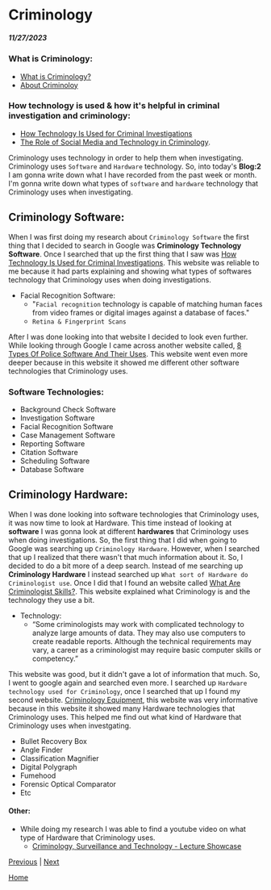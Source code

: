 # Criminology
##### 11/27/2023

### What is Criminology:

* [What is Criminology?](https://online.maryville.edu/online-bachelors-degrees/criminal-justice/resources/what-is-criminology/#:~:text=Criminology%20is%20the%20study%20of,of%20people%20who%20commit%20crimes)
* [About Criminoloy](https://www.liveabout.com/what-is-criminology-974589)

### How technology is used & how it's helpful in criminal investigation and criminology:

* [How Technology Is Used for Criminal Investigations](https://www.openfox.com/how-technology-is-used-for-criminal-investigations/#:~:text=Law%20enforcement%20officials%20use%20data,them%20in%20their%20criminal%20investigations)
* [The Role of Social Media and Technology in Criminology](https://samples.freshessays.com/the-role-of-social-media-and-technology-in-criminology.html).

Criminology uses technology in order to help them when investigating. Criminology uses `Software` and `Hardware` technology. So, into today's **Blog:2** I am gonna write down what I have recorded from the past week or month. I'm gonna write down what types of `software` and `hardware` technology that Criminology uses when investigating.  

## Criminology Software:

When I was first doing my research about `Criminology Software` the first thing that I decided to search in Google was **Criminology Technology Software**. Once I searched that up the first thing that I saw was [How Technology Is Used for Criminal Investigations](https://www.openfox.com/how-technology-is-used-for-criminal-investigations/). This website was reliable to me because it had parts explaining and showing what types of softwares technology that Criminology uses when doing investigations. 

* Facial Recognition Software:
   * "`Facial recognition` technology is capable of matching human faces from video frames or digital images against a database of faces."
   * `Retina & Fingerprint Scans`

After I was done looking into that website I decided to look even further. While looking through Google I came across another website called, [8 Types Of Police Software And Their Uses](https://www.openfox.com/8-types-of-police-software-and-their-uses/ ). This website went even more deeper because in this website it showed me different other software technologies that Criminology uses. 

### Software Technologies:

* Background Check Software
* Investigation Software
* Facial Recognition Software
* Case Management Software
* Reporting Software
* Citation Software
* Scheduling Software
* Database Software

## Criminology Hardware:
 
When I was done looking into software technologies that Criminology uses, it was now time to look at Hardware. This time instead of looking at **software** I was gonna look at different **hardwares** that Criminology uses when doing investigations. So, the first thing that I did when going to Google was searching up `Criminology Hardware`. However, when I searched that up I realized that there wasn't that much information about it. So, I decided to do a bit more of a deep search. Instead of me searching up **Criminology Hardware** I instead searched up `What sort of Hardware do Criminologist use`. Once I did that I found an website called [What Are Criminologist Skills?](https://www.indeed.com/career-advice/resumes-cover-letters/criminologist-skills ). This website explained what Criminology is and the technology they use a bit. 
* Technology:
   * “Some criminologists may work with complicated technology to analyze large amounts of data. They may also use computers to create readable reports. Although the technical requirements may vary, a career as a criminologist may require basic computer skills or competency.”

This website was good, but it didn't gave a lot of information that much. So, I went to google again and searched even more. I searched up `Hardware technology used for Criminology`, once I searched that up I found my second website. [Criminology Equipment](https://princevaliant-equip.com/product-category/criminology-equipment/), this website was very informative because in this website it showed many Hardware technologies that Criminology uses. This helped me find out what kind of Hardware that Criminology uses when investgating. 

* Bullet Recovery Box
* Angle Finder
* Classification Magnifier 
* Digital Polygraph 
* Fumehood
* Forensic Optical Comparator
* Etc 

#### Other:

* While doing my research I was able to find a youtube video on what type of Hardware that Criminology uses.
   * [Criminology, Surveillance and Technology - Lecture Showcase](https://www.youtube.com/watch?v=gEqa7fsuntk)



















[Previous](entry01.md) | [Next](entry03.md)

[Home](../README.md)
